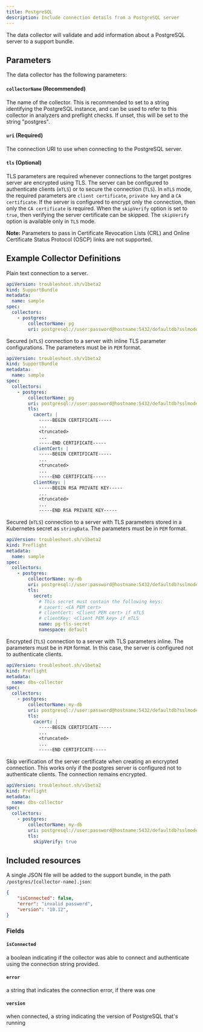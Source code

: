 ```yaml
---
title: PostgreSQL
description: Include connection details from a PostgreSQL server
---
```


The data collector will validate and add information about a PostgreSQL server to a support bundle.

## Parameters

The data collector has the following parameters:

#### `collectorName` (Recommended)
The name of the collector.
This is recommended to set to a string identifying the PostgreSQL instance, and can be used to refer to this collector in analyzers and preflight checks.
If unset, this will be set to the string "postgres".

#### `uri` (Required)
The connection URI to use when connecting to the PostgreSQL server.

#### `tls` (Optional)
TLS parameters are required whenever connections to the target postgres server are encrypted using TLS. The server can be configured to authenticate clients (`mTLS`) or to secure the connection (`TLS`). In `mTLS` mode, the required parameters are `client certificate`, `private key` and a `CA certificate`. If the server is configured to encrypt only the connection, then only the `CA certificate` is required. When the `skipVerify` option is set to `true`, then verifying the server certificate can be skipped. The `skipVerify` option is available only in `TLS` mode.

**Note:** Parameters to pass in Certificate Revocation Lists (CRL) and Online Certificate Status Protocol (OSCP) links are not supported.

## Example Collector Definitions

Plain text connection to a server.
```yaml
apiVersion: troubleshoot.sh/v1beta2
kind: SupportBundle
metadata:
  name: sample
spec:
  collectors:
    - postgres:
        collectorName: pg
        uri: postgresql://user:password@hostname:5432/defaultdb?sslmode=require
```

Secured (`mTLS`) connection to a server with inline TLS parameter configurations. The parameters must be in `PEM` format.
```yaml
apiVersion: troubleshoot.sh/v1beta2
kind: SupportBundle
metadata:
  name: sample
spec:
  collectors:
    - postgres:
        collectorName: pg
        uri: postgresql://user:password@hostname:5432/defaultdb?sslmode=require
        tls:
          cacert: |
            -----BEGIN CERTIFICATE-----
            ...
            <truncated>
            ...
            -----END CERTIFICATE-----
          clientCert: |
            -----BEGIN CERTIFICATE-----
            ...
            <truncated>
            ...
            -----END CERTIFICATE-----
          clientKey: |
            -----BEGIN RSA PRIVATE KEY-----
            ...
            <truncated>
            ...
            -----END RSA PRIVATE KEY-----
```

Secured (`mTLS`) connection to a server with TLS parameters stored in a Kubernetes secret as `stringData`. The parameters must be in `PEM` format.
```yaml
apiVersion: troubleshoot.sh/v1beta2
kind: Preflight
metadata:
  name: sample
spec:
  collectors:
    - postgres:
        collectorName: my-db
        uri: postgresql://user:password@hostname:5432/defaultdb?sslmode=require
        tls:
          secret:
            # This secret must contain the following keys:
            # cacert: <CA PEM cert>
            # clientCert: <Client PEM cert> if mTLS
            # clientKey: <Client PEM key> if mTLS
            name: pg-tls-secret
            namespace: default
```

Encrypted (`TLS`) connection to a server with TLS parameters inline. The parameters must be in `PEM` format. In this case, the server is configured not to authenticate clients.
```yaml
apiVersion: troubleshoot.sh/v1beta2
kind: Preflight
metadata:
  name: dbs-collector
spec:
  collectors:
    - postgres:
        collectorName: my-db
        uri: postgresql://user:password@hostname:5432/defaultdb?sslmode=require
        tls:
          cacert: |
            -----BEGIN CERTIFICATE-----
            ...
            <truncated>
            ...
            -----END CERTIFICATE-----
```

Skip verification of the server certificate when creating an encrypted connection. This works only if the postgres server is configured not to authenticate clients. The connection remains encrypted.
```yaml
apiVersion: troubleshoot.sh/v1beta2
kind: Preflight
metadata:
  name: dbs-collector
spec:
  collectors:
    - postgres:
        collectorName: my-db
        uri: postgresql://user:password@hostname:5432/defaultdb?sslmode=require
        tls:
          skipVerify: true
```

## Included resources

A single JSON file will be added to the support bundle, in the path `/postgres/[collector-name].json`:

```json
{
    "isConnected": false,
    "error": "invalid password",
    "version": "10.12",
}
```

### Fields

#### `isConnected`
a boolean indicating if the collector was able to connect and authenticate using the connection string provided.

#### `error`
a string that indicates the connection error, if there was one

#### `version`
when connected, a string indicating the version of PostgreSQL that's running
